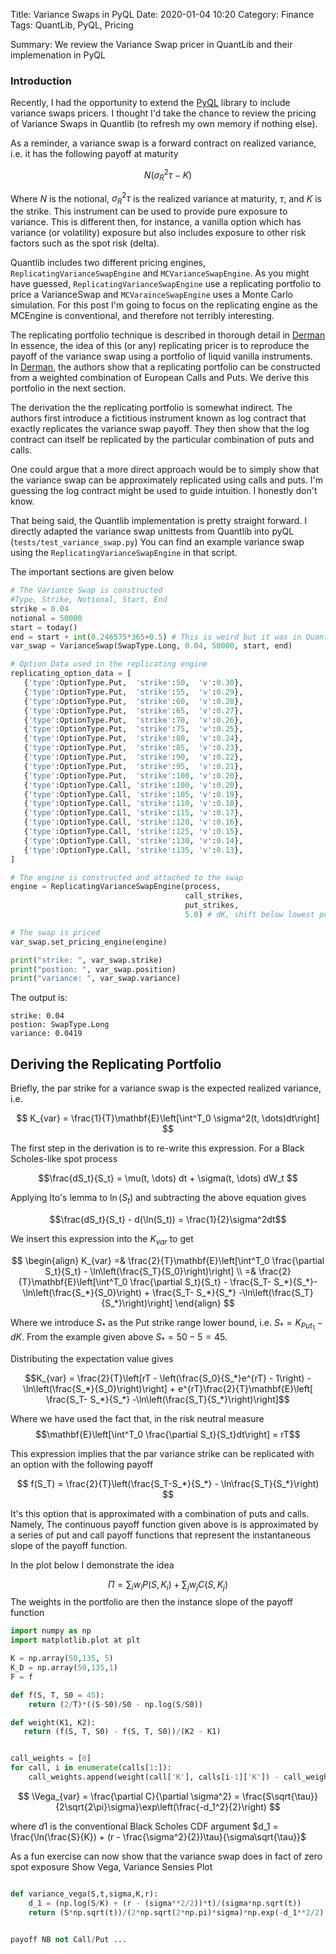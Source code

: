 Title: Variance Swaps in PyQL
Date: 2020-01-04 10:20
Category: Finance
Tags: QuantLib, PyQL, Pricing

Summary: We review the Variance Swap pricer in QuantLib and their implemenation in PyQL

### Introduction

Recently, I had the opportunity to extend the [PyQL](https://github.com/enthought/pyql) library to include variance swaps pricers.  I thought I'd take the chance to review the pricing of Variance Swaps in Quantlib (to refresh my own memory if nothing else).

As a reminder, a variance swap is a forward contract on realized variance, i.e.
it has the following payoff at maturity

$$ N(\sigma_R^2{\tau} - K) $$

Where $N$ is the notional, $\sigma_R^2{\tau}$ is the realized variance at maturity,
$\tau$, and $K$ is the strike. This instrument can be used to provide pure exposure to variance.  This is different then, for instance, a vanilla option which has variance (or volatility) exposure but also includes exposure to other risk factors such as the spot risk (delta).  

Quantlib includes two different pricing engines, ``ReplicatingVarianceSwapEngine``
and ``MCVarianceSwapEngine``.  As you might have guessed, ``ReplicatingVarianceSwapEngine``
use a replicating portfolio to price a VarianceSwap and ``MCVarainceSwapEngine``
uses a Monte Carlo simulation. For this post I'm going to focus on the
replicating engine as the MCEngine is conventional, and therefore not terribly interesting.

The replicating portfolio technique is described in thorough detail in [Derman](https://www.semanticscholar.org/paper/More-than-You-ever-Wanted-to-Know-about-Volatility-Demeterfi-Derman/3d9cfbe5ff32fd805f79c85b1e48fa9ac84e9128)
In essence, the idea of this (or any) replicating pricer is to reproduce the
payoff of the variance swap using a portfolio of liquid vanilla instruments.  
In [Derman](https://www.semanticscholar.org/paper/More-than-You-ever-Wanted-to-Know-about-Volatility-Demeterfi-Derman/3d9cfbe5ff32fd805f79c85b1e48fa9ac84e9128), the authors show that a replicating portfolio can be constructed from
a weighted combination of European Calls and Puts.  We derive this
portfolio in the next section.

The derivation the the replicating portfolio is somewhat indirect.  The authors
first introduce a fictitious instrument known as log contract that
exactly replicates the variance swap payoff.  They then show that the log
contract can itself be replicated by the particular combination of puts and calls.  

One could argue that a more direct approach would be to simply show that the variance swap can be approximately replicated using calls and puts.  I'm guessing the log contract might be used to guide intuition.  I honestly don't know.

That being said, the Quantlib implementation is pretty straight forward.
I directly adapted the variance swap unittests from Quantlib into pyQL
(``tests/test_variance_swap.py``)  You can find an example variance swap using
the ``ReplicatingVarianceSwapEngine`` in that script.

The important sections are given below

```python
# The Variance Swap is constructed
#Type, Strike, Notional, Start, End
strike = 0.04
notional = 50000
start = today()
end = start + int(0.246575*365+0.5) # This is weird but it was in Quantlib
var_swap = VarianceSwap(SwapType.Long, 0.04, 50000, start, end)

# Option Data used in the replicating engine
replicating_option_data = [
   {'type':OptionType.Put,  'strike':50,  'v':0.30},
   {'type':OptionType.Put,  'strike':55,  'v':0.29},
   {'type':OptionType.Put,  'strike':60,  'v':0.28},
   {'type':OptionType.Put,  'strike':65,  'v':0.27},
   {'type':OptionType.Put,  'strike':70,  'v':0.26},
   {'type':OptionType.Put,  'strike':75,  'v':0.25},
   {'type':OptionType.Put,  'strike':80,  'v':0.24},
   {'type':OptionType.Put,  'strike':85,  'v':0.23},
   {'type':OptionType.Put,  'strike':90,  'v':0.22},
   {'type':OptionType.Put,  'strike':95,  'v':0.21},
   {'type':OptionType.Put,  'strike':100, 'v':0.20},
   {'type':OptionType.Call, 'strike':100, 'v':0.20},
   {'type':OptionType.Call, 'strike':105, 'v':0.19},
   {'type':OptionType.Call, 'strike':110, 'v':0.18},
   {'type':OptionType.Call, 'strike':115, 'v':0.17},
   {'type':OptionType.Call, 'strike':120, 'v':0.16},
   {'type':OptionType.Call, 'strike':125, 'v':0.15},
   {'type':OptionType.Call, 'strike':130, 'v':0.14},
   {'type':OptionType.Call, 'strike':135, 'v':0.13},
]

# The engine is constructed and attached to the swap
engine = ReplicatingVarianceSwapEngine(process,
                                       call_strikes,
                                       put_strikes,
                                       5.0) # dK, shift below lowest put strike

# The swap is priced
var_swap.set_pricing_engine(engine)

print("strike: ", var_swap.strike)
print("postion: ", var_swap.position)
print("variance: ", var_swap.variance)

```
The output is:
```
strike: 0.04
postion: SwapType.Long
variance: 0.0419
```
## Deriving the Replicating Portfolio

Briefly, the par strike for a variance swap is the expected realized variance, i.e.

$$ K_{var} = \frac{1}{T}\mathbf{E}\left[\int^T_0 \sigma^2(t, \dots)dt\right] $$

The first step in the derivation is to re-write this expression.  For a Black Scholes-like spot process

$$\frac{dS_t}{S_t} = \mu(t, \dots) dt + \sigma(t, \dots) dW_t $$

Applying Ito's lemma to $\ln(S_t)$ and subtracting the above equation gives

$$\frac{dS_t}{S_t} - d(\ln(S_t)) = \frac{1}{2}\sigma^2dt$$

We insert this expression into the $K_{var}$ to get

<!--$$ K_{var} = \frac{2}{T}\left[rT - \left(\frac{S_T}{S_*}\exp^{rT} -1) -\log\frac{S_*}{S_0} \right) \right]$$-->

$$
\begin{align}
K_{var} =& \frac{2}{T}\mathbf{E}\left[\int^T_0 \frac{\partial S_t}{S_t} - \ln\left(\frac{S_T}{S_0}\right)\right] \\
        =& \frac{2}{T}\mathbf{E}\left[\int^T_0 \frac{\partial S_t}{S_t} - \frac{S_T- S_*}{S_*}- \ln\left(\frac{S_*}{S_0}\right) + \frac{S_T- S_*}{S_*} -\ln\left(\frac{S_T}{S_*}\right)\right]
\end{align}
$$

Where we introduce $S_*$ as the Put strike range lower bound, i.e. $S_*  = K_{Put_1} - dK$. From the example given above $S_*  = 50 - 5 = 45$.  

Distributing the expectation value gives

$$K_{var} = \frac{2}{T}\left[rT - \left(\frac{S_0}{S_*}e^{rT} - 1\right) - \ln\left(\frac{S_*}{S_0}\right)\right] + e^{rT}\frac{2}{T}\mathbf{E}\left[ \frac{S_T- S_*}{S_*} -\ln\left(\frac{S_T}{S_*}\right)\right]$$

Where we have used the fact that, in the risk neutral measure
$$\mathbf{E}\left[\int^T_0 \frac{\partial S_t}{S_t}dt\right] = rT$$

This expression implies that the par variance strike can be replicated with an option with the following payoff

$$ f(S_T) = \frac{2}{T}\left(\frac{S_T-S_*}{S_*} - \ln\frac{S_T}{S_*}\right) $$

It's this option that is approximated with a combination of puts and calls.  
Namely, The continuous payoff function given above is is approximated by a series of
put and call payoff functions that represent the instantaneous slope of the payoff function.

In the plot below I demonstrate the idea

$$ \Pi = \sum_i w_iP(S,K_i) + \sum_j w_jC(S,K_j)$$
The weights in the portfolio are then the instance slope of the payoff function  

```python
import numpy as np
import matplotlib.plot at plt

K = np.array(50,135, 5)
K_D = np.array(50,135,1)
F = f

def f(S, T, S0 = 45):
    return (2/T)*((S-S0)/S0 - np.log(S/S0))

def weight(K1, K2):
   return (f(S, T, S0) - f(S, T, S0))/(K2 - K1)


call_weights = [0]
for call, i in enumerate(calls[1:]):
    call_weights.append(weight(call['K'], calls[i-1]['K']) - call_weights[:i-1].sum())

```



$$ \Vega_{var} = \frac{\partial C}{\partial \sigma^2} = \frac{S\sqrt{\tau}}{2\sqrt{2\pi}\sigma}\exp\left(\frac{-d_1^2}{2}\right) $$

where $d1$ is the conventional Black Scholes CDF argument $d_1 = \frac{\ln(\frac{S}{K}) + (r - \frac{\sigma^2}{2})\tau}{\sigma\sqrt{\tau}}$

As a fun exercise can now show that the variance swap does in fact of zero spot exposure
Show Vega, Variance Sensies Plot

```python

def variance_vega(S,t,sigma,K,r):
    d_1 = (np.log(S/K) + (r - (sigma**2/2))*t)/(sigma*np.sqrt(t))
    return (S*np.sqrt(t))/(2*np.sqrt(2*np.pi)*sigma)*np.exp(-d_1**2/2)


payoff NB not Call/Put ...

```
